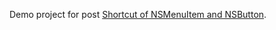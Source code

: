 Demo project for post [Shortcut of NSMenuItem and NSButton](https://cool8jay.github.io/shortcut-nemenuitem-nsbutton/).
